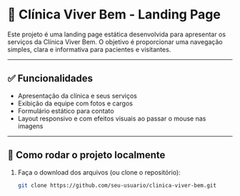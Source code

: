 # 🏥 Clínica Viver Bem - Landing Page

Este projeto é uma landing page estática desenvolvida para apresentar os serviços da Clínica Viver Bem. O objetivo é proporcionar uma navegação simples, clara e informativa para pacientes e visitantes.

---

## ✅ Funcionalidades

- Apresentação da clínica e seus serviços
- Exibição da equipe com fotos e cargos
- Formulário estático para contato
- Layout responsivo e com efeitos visuais ao passar o mouse nas imagens

---

## 🚀 Como rodar o projeto localmente

1. Faça o download dos arquivos (ou clone o repositório):
   ```bash
   git clone https://github.com/seu-usuario/clinica-viver-bem.git
